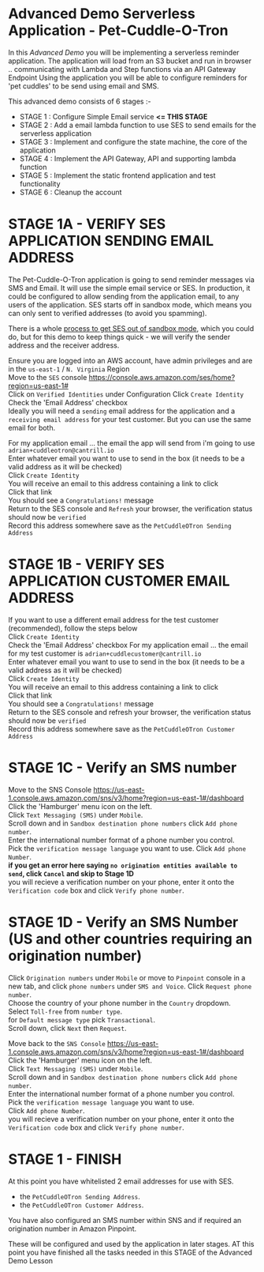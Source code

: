 # Advanced Demo Serverless Application - Pet-Cuddle-O-Tron

In this _Advanced Demo_ you will be implementing a serverless reminder application.
The application will load from an S3 bucket and run in browser
.. communicating with Lambda and Step functions via an API Gateway Endpoint
Using the application you will be able to configure reminders for 'pet cuddles' to be send using email and SMS.

This advanced demo consists of 6 stages :-

- STAGE 1 : Configure Simple Email service **<= THIS STAGE**
- STAGE 2 : Add a email lambda function to use SES to send emails for the serverless application
- STAGE 3 : Implement and configure the state machine, the core of the application
- STAGE 4 : Implement the API Gateway, API and supporting lambda function
- STAGE 5 : Implement the static frontend application and test functionality
- STAGE 6 : Cleanup the account

# STAGE 1A - VERIFY SES APPLICATION SENDING EMAIL ADDRESS

The Pet-Cuddle-O-Tron application is going to send reminder messages via SMS and Email.  It will use the simple email service or SES. In production, it could be configured to allow sending from the application email, to any users of the application. SES starts off in sandbox mode, which means you can only sent to verified addresses (to avoid you spamming). 

There is a whole [process to get SES out of sandbox mode](https://docs.aws.amazon.com/ses/latest/DeveloperGuide/request-production-access.html), which you could do, but for this demo to keep things quick - we will verify the sender address and the receiver address.  

Ensure you are logged into an AWS account, have admin privileges and are in the `us-east-1` / `N. Virginia` Region  
Move to the `SES` console https://console.aws.amazon.com/ses/home?region=us-east-1#  
Click on `Verified Identities` under Configuration 
Click `Create Identity`  
Check the 'Email Address' checkbox  
Ideally you will need a `sending` email address for the application and a `receiving email address` for your test customer. But you can use the same email for both.  

For my application email ... the email the app will send from i'm going to use `adrian+cuddleotron@cantrill.io`  
Enter whatever email you want to use to send in the box (it needs to be a valid address as it will be checked)  
Click `Create Identity`  
You will receive an email to this address containing a link to click  
Click that link   
You should see a `Congratulations!` message  
Return to the SES console and `Refresh` your browser, the verification status should now be `verified`  
Record this address somewhere save as the `PetCuddleOTron Sending Address`  

# STAGE 1B - VERIFY SES APPLICATION CUSTOMER EMAIL ADDRESS

If you want to use a different email address for the test customer (recommended), follow the steps below  
Click `Create Identity`  
Check the 'Email Address' checkbox 
For my application email ... the email for my test customer is  `adrian+cuddlecustomer@cantrill.io`  
Enter whatever email you want to use to send in the box (it needs to be a valid address as it will be checked)  
Click `Create Identity`   
You will receive an email to this address containing a link to click  
Click that link   
You should see a `Congratulations!` message  
Return to the SES console and refresh your browser, the verification status should now be `verified`  
Record this address somewhere save as the `PetCuddleOTron Customer Address`  

# STAGE 1C - Verify an SMS number

Move to the SNS Console https://us-east-1.console.aws.amazon.com/sns/v3/home?region=us-east-1#/dashboard  
Click the 'Hamburger' menu icon on the left.  
Click `Text Messaging (SMS)` under `Mobile`.  
Scroll down and in `Sandbox destination phone numbers` click `Add phone number`.  
Enter the international number format of a phone number you control.  
Pick the `verification message language` you want to use. 
Click `Add phone Number`.  
**if you get an error here saying `no origination entities available to send`, click `Cancel` and skip to Stage 1D**  
you will recieve a verification number on your phone, enter it onto the `Verification code` box and click `Verify phone number`.  


# STAGE 1D - Verify an SMS Number (US and other countries requiring an origination number)  
Click `Origination numbers` under `Mobile` or move to `Pinpoint` console in a new tab, and click `phone numbers` under `SMS and Voice`. 
Click `Request phone number`.  
Choose the country of your phone number in the `Country` dropdown.  
Select `Toll-free` from `number type`.  
for `Default message type` pick `Transactional`.  
Scroll down, click `Next` then `Request`.  

Move back to the `SNS Console` https://us-east-1.console.aws.amazon.com/sns/v3/home?region=us-east-1#/dashboard  
Click the 'Hamburger' menu icon on the left.   
Click `Text Messaging (SMS)` under `Mobile`.   
Scroll down and in `Sandbox destination phone numbers` click `Add phone number`.   
Enter the international number format of a phone number you control.   
Pick the `verification message language` you want to use.  
Click `Add phone Number`.   
you will recieve a verification number on your phone, enter it onto the `Verification code` box and click `Verify phone number`.  

# STAGE 1 - FINISH   

At this point you have whitelisted 2 email addresses for use with SES.  

- the `PetCuddleOTron Sending Address`. 
- the `PetCuddleOTron Customer Address`. 

You have also configured an SMS number within SNS and if required an origination number in Amazon Pinpoint.  

These will be configured and used by the application in later stages. AT this point you have finished all the tasks needed in this STAGE of the Advanced Demo Lesson
